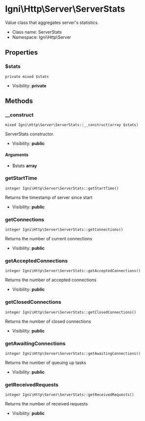 Igni\Http\Server\ServerStats
===============

Value class that aggregates server&#039;s statistics.




* Class name: ServerStats
* Namespace: Igni\Http\Server





Properties
----------


### $stats

    private mixed $stats





* Visibility: **private**


Methods
-------


### __construct

    mixed Igni\Http\Server\ServerStats::__construct(array $stats)

ServerStats constructor.



* Visibility: **public**


#### Arguments
* $stats **array**



### getStartTime

    integer Igni\Http\Server\ServerStats::getStartTime()

Returns the timestamp of server since start



* Visibility: **public**




### getConnections

    integer Igni\Http\Server\ServerStats::getConnections()

Returns the number of current connections



* Visibility: **public**




### getAcceptedConnections

    integer Igni\Http\Server\ServerStats::getAcceptedConnections()

Returns the number of accepted connections



* Visibility: **public**




### getClosedConnections

    integer Igni\Http\Server\ServerStats::getClosedConnections()

Returns the number of closed connections



* Visibility: **public**




### getAwaitingConnections

    integer Igni\Http\Server\ServerStats::getAwaitingConnections()

Returns the number of queuing up tasks



* Visibility: **public**




### getReceivedRequests

    integer Igni\Http\Server\ServerStats::getReceivedRequests()

Returns the number of received requests



* Visibility: **public**



